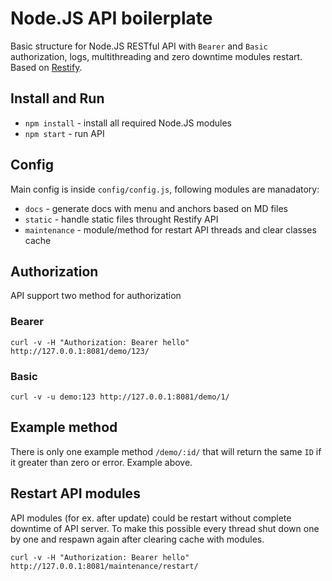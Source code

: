 # Node.JS API boilerplate

Basic structure for Node.JS RESTful API with `Bearer` and `Basic` authorization, logs, multithreading and zero downtime modules restart. Based on [Restify](http://restify.com/).

## Install and Run
 - `npm install` - install all required Node.JS modules
 - `npm start` - run API

## Config
Main config is inside `config/config.js`, following modules are manadatory:
 - `docs` - generate docs with menu and anchors based on MD files
 - `static` - handle static files throught Restify API
 - `maintenance` - module/method for restart API threads and clear classes cache

## Authorization
API support two method for authorization

### Bearer
`curl -v -H "Authorization: Bearer hello" http://127.0.0.1:8081/demo/123/`
### Basic
`curl -v -u demo:123 http://127.0.0.1:8081/demo/1/`

## Example method
There is only one example method `/demo/:id/` that will return the same `ID` if it greater than zero or error. Example above.

## Restart API modules
API modules (for ex. after update) could be restart without complete downtime of API server. To make this possible every thread shut down one by one and respawn again after clearing cache with modules.

`curl -v -H "Authorization: Bearer hello" http://127.0.0.1:8081/maintenance/restart/`

